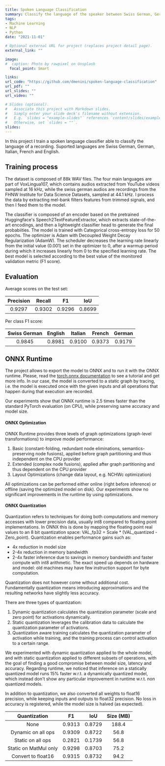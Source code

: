 ```yaml
---
title: Spoken Language Classification
summary: Classify the language of the speaker between Swiss German, German, Italian, French and English
tags:
- Machine Learning
- NLP
- Python
date: "2021-11-01"

# Optional external URL for project (replaces project detail page).
external_link: ""

image:
#  caption: Photo by rawpixel on Unsplash
  focal_point: Smart

links:
url_code: "https://github.com/dmenini/spoken-language-classification"
url_pdf: ""
url_slides: ""
url_video: ""

# Slides (optional).
#   Associate this project with Markdown slides.
#   Simply enter your slide deck's filename without extension.
#   E.g. `slides = "example-slides"` references `content/slides/example-slides.md`.
#   Otherwise, set `slides = ""`.
slides: 
---
```


In this project I train a spoken language classifier able to classify the language of a recording. Suported languages are Swiss German, German, Italian, French and English.

## Training process

The dataset is composed of 88k WAV files. The four main languages are part of VoxLingua107, which contains audios extracted from YouTube videos sampled at 16 kHz, while the swiss german audios are recordings from the FHNW Institute for Data Science Datasets, sampled at 44.1 kHz. I process the data by extracting mel-bank filters features from trimmed signals, and then I feed them to the model. 

The classifier is composed of an encoder based on the pretrained Huggingface's Speech2TextFeatureExtractor, which extracts state-of-the-art encodings, and then a lightweight classifier head to generate the final probabiities. The model is trained with Categorical cross-entropy loss for 50 epochs. The optimizer is Adam with Decoupled Weight Decay Regularization (AdamW). The scheduler decreases the learning rate linearly from the initial value (0.001) set in the optimizer to 0, after a warmup period during which it increases linearly from 0 to the specified learning rate.
The best model is selected according to the best value of the monitored validation metric (F1 score).

## Evaluation

Average scores on the test set:

| Precision  | Recall | F1     | IoU    |
| :--------: | :----: | :----: | :----: |
|   0.9297   | 0.9302 | 0.9296 | 0.8699 |


Per class F1 score:

| Swiss German  | English | Italian | French | German |  
| :-----------: | :-----: | :-----: | :----: | :----: |  
|   0.9845      | 0.8981  | 0.9100  | 0.9373 | 0.9179 | 

## ONNX Runtime

The project allows to export the model to ONNX and to run it with the ONNX runtime. Please, read
the [torch.onnx documentation](https://pytorch.org/docs/stable/onnx.html) to see a tutorial and get more info. In our
case, the model is converted to a static graph by tracing, i.e. the model is executed once with the given inputs and all
operations that happen during that execution are recorded.

Our experiments show that ONNX runtime is 2.5 times faster than the standard PyTorch
evaluation (on CPU), while preserving same accuracy and model size.

#### ONNX Optimization

ONNX Runtime provides three levels of graph optimizations (graph-level transformations) to improve model performance:

1. Basic (constant-folding, redundant node eliminations, semantics-preserving node fusions), applied before graph
   partitioning and thus independent on the CPU provider
2. Extended (complex node fusions), applied after graph partitioning and thus dependent on the CPU provider
3. Layout Optimizations (change data layout, e.g. NCHWc optimization)

All optimizations can be performed either online (right before inference) or offline (saving the optimized model on
disk). Our experiments show no significant improvements in the runtime by using optimizations.

#### ONNX Quantization

Quantization refers to techniques for doing both computations and memory accesses with lower precision data, usually
int8 compared to floating point implementations. In ONNX this is done by mapping the floating point real values to an 8
bit quantization space: VAL_fp32 = Scale * (VAL_quantized - Zero_point). Quantization enables performance gains such as:

- 4x reduction in model size
- 2-4x reduction in memory bandwidth
- 2-4x faster inference due to savings in memory bandwidth and faster compute with int8 arithmetic. The exact speed up
  depends on hardware and model: old machines may have few instruction support for byte computation.

Quantization does not however come without additional cost. Fundamentally quantization means introducing approximations
and the resulting networks have slightly less accuracy.

There are three types of quantization:

1. Dynamic quantization calculates the quantization parameter (scale and zero point) for activations dynamically.
2. Static quantization leverages the calibration data to calculate the quantization parameter of activations.
3. Quantization aware training calculates the quantization parameter of activation while training, and the training
   process can control activation to a certain range.

We experimented with dynamic quantization applied to the whole model, and with static quantization applied to different
subsets of operations, with the goal of finding a good compromise between model size, latency and accuracy. Regarding
runtime, we noticed that inference on a statically quantized model runs 15% faster w.r.t. a dynamically quantized model,
which instead don't show any particular improvement in runtime w.r.t. non quantized models.

In addition to quantization, we also converted all weights to float16 precision, while keeping inputs and outputs to
float32 precision. No loss in accuracy is registered, while the model size is halved (as expected).

|Quantization           | F1     | IoU    | Size (MB) |
|:--------------------: | :----: | :----: | :-------: |
|None                   | 0.9313 | 0.8729 |   188.4   |
|Dynamic on all ops     | 0.9309 | 0.8722 |    56.8   |
|Static on all ops      | 0.2821 | 0.1739 |    56.8   |
|Static on MatMul only  | 0.9298 | 0.8703 |    75.2   |
|Convert to float16     | 0.9315 | 0.8732 |    94.2   |